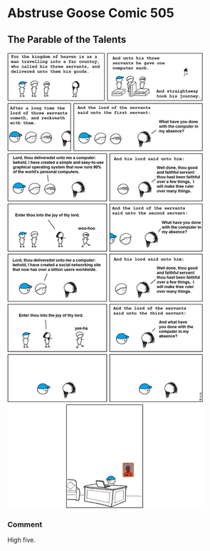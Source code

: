 # Abstruse Goose Comic 505
## The Parable of the Talents

![image](the_startup_bible.png)
### Comment
High five.
